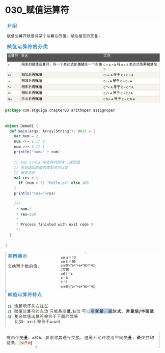 # 030_赋值运算符

![image-20210323162056461](030_%E8%B5%8B%E5%80%BC%E8%BF%90%E7%AE%97%E7%AC%A6/image-20210323162056461.png)

```scala
package com.atguigu.chapter03.arithoper.assignoper


object Demo01 {
  def main(args: Array[String]): Unit = {
    var num = 2
    num <<= 2 // 8
    num >>= 3 // 1
    println("num=" + num)

    // zai scala 中支持代码块 ,返回值
    // 而且返回的值的类型也可以变
    // 很灵活的
    val res = {
      if (num > 3) "hello,ok" else 100
    }
    println("res="+res)

    /**
     * num=1
     * res=100
     *
     * Process finished with exit code 0
     */
  }

}
```

 

![image-20210323163259595](030_%E8%B5%8B%E5%80%BC%E8%BF%90%E7%AE%97%E7%AC%A6/image-20210323163259595.png)

![image-20210323163312297](030_%E8%B5%8B%E5%80%BC%E8%BF%90%E7%AE%97%E7%AC%A6/image-20210323163312297.png)